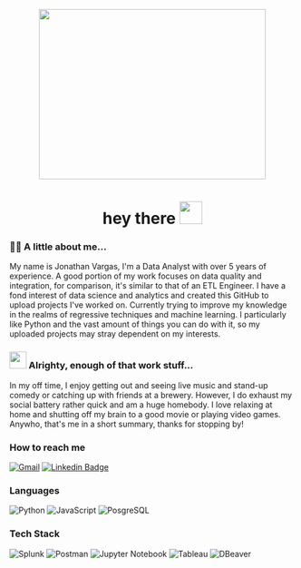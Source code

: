 <p align="center"><img src="https://media.giphy.com/media/dWesBcTLavkZuG35MI/giphy.gif" width="400" height="300"  /></p>

<h1 align="center">hey there <img src="https://media.giphy.com/media/hvRJCLFzcasrR4ia7z/giphy.gif" width="40"></h1>

### :man_technologist: A little about me...

My name is Jonathan Vargas, I'm a Data Analyst with over 5 years of experience. A good portion of my work focuses on data quality and integration, for comparison, it's similar to that of an ETL Engineer. I have a fond interest of data science and analytics and created this GitHub to upload projects I've worked on. Currently trying to improve my knowledge in the realms of regressive techniques and machine learning. I particularly like Python and the vast amount of things you can do with it, so my uploaded projects may stray dependent on my interests. 

### <img src="https://media.giphy.com/media/CUFI9TxYuPjAH3m9Rs/giphy.gif" width="30"> Alrighty, enough of that work stuff... 

In my off time, I enjoy getting out and seeing live music and stand-up comedy or catching up with friends at a brewery. However, I do exhaust my social battery rather quick and am a huge homebody. I love relaxing at home and shutting off my brain to a good movie or playing video games. Anywho, that's me in a short summary, thanks for stopping by! 

### How to reach me
[![Gmail](https://img.shields.io/badge/Gmail-D14836?&logoColor=white)](mailto:jonvargas157@gmail.com)
[![Linkedin Badge](https://img.shields.io/badge/LinkedIn-0077B5?&logo=linkedin&logoColor=white)](https://www.linkedin.com/in/jonvargas157)


### Languages

![Python](https://img.shields.io/badge/-Python-000?&logo=Python)
![JavaScript](https://img.shields.io/badge/-JavaScript-000?&logo=JavaScript)
![PosgreSQL](https://img.shields.io/badge/-SQL-000?&logo=PostgreSQL)


### Tech Stack

![Splunk](https://img.shields.io/badge/splunk-%23000000.svg?&logo=Splunk)
![Postman](https://img.shields.io/badge/Postman-FF6C37?&logo=postman&logoColor=white)
![Jupyter Notebook](https://img.shields.io/badge/jupyter-%23FA0F00.svg?&logo=jupyter&logoColor=white)
![Tableau](https://img.shields.io/badge/tableau-navy?&logo=tableau&logoColor=white)
![DBeaver](https://custom-icon-badges.demolab.com/badge/-Dbeaver-372923?logo=dbeaver)

<!--
**jon-vargas/jon-vargas** is a ✨ _special_ ✨ repository because its `README.md` (this file) appears on your GitHub profile.

Here are some ideas to get you started:

- 🔭 I’m currently working on ...
- 🌱 I’m currently learning ...
- 👯 I’m looking to collaborate on ...
- 🤔 I’m looking for help with ...
- 💬 Ask me about ...
- 📫 How to reach me: ...
- 😄 Pronouns: ...
- ⚡ Fun fact: ...
-->
